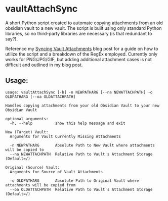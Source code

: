 # vaultAttachSync
A short Python script created to automate copying attachments from an old obsidian vault to a new vault. The script is built using only standard Python libraries, so no third-party libraries are necessary (is that redundant to say?). 

Reference my [Syncing Vault Attachments](https://cipherbuu.net/posts/Sync-Obsidian-Vault-Attachments) blog post for a guide on how to utilize the script and a breakdown of the RegEx employed. Currently only works for PNG/JPG/GIF, but adding additional attachment cases is not difficult and outlined in my blog post.  

## Usage:
```
usage: vaultAttachSync [-h] -n NEWPATHARG [--na NEWATTACHPATH] -o OLDPATHARG [--oa OLDATTACHPATH]

Handles copying attachments from your old Obsidian Vault to your new Obsidian Vault

optional arguments:
  -h, --help          show this help message and exit

New (Target) Vault:
  Arguments for Vault Currently Missing Attachments

  -n NEWPATHARG       Absolute Path to New Vault where attachments will be copied to
  --na NEWATTACHPATH  Relative Path to Vault's Attachment Storage (Default=/)

Original (Source) Vault:
  Arguments for Source of Vault Attachments

  -o OLDPATHARG       Absolute Path to Original Vault where attachments will be copied from
  --oa OLDATTACHPATH  Relative Path to Vault's Attachment Storage (Default=/)
```
